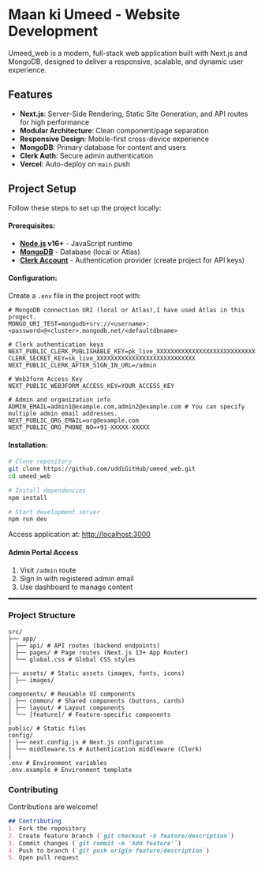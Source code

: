 # Maan ki Umeed - Website Development
Umeed_web is a modern, full-stack web application built with Next.js and MongoDB, designed to deliver a responsive, scalable, and dynamic user experience.

## Features

- **Next.js**: Server-Side Rendering, Static Site Generation, and API routes for high performance  
- **Modular Architecture**: Clean component/page separation  
- **Responsive Design**: Mobile-first cross-device experience  
- **MongoDB**: Primary database for content and users  
- **Clerk Auth**: Secure admin authentication  
- **Vercel**: Auto-deploy on `main` push

## Project Setup
Follow these steps to set up the project locally:

#### Prerequisites:
- **[Node.js](https://nodejs.org/) v16+** - JavaScript runtime  
- **[MongoDB](https://www.mongodb.com/)** - Database (local or Atlas)  
- **[Clerk Account](https://clerk.dev/)** - Authentication provider (create project for API keys)

#### Configuration:

Create a `.env` file in the project root with:
```env
# MongoDB connection URI (local or Atlas),I have used Atlas in this progect.
MONGO_URI_TEST=mongodb+srv://<username>:<password>@<cluster>.mongodb.net/<defaultdbname>

# Clerk authentication keys
NEXT_PUBLIC_CLERK_PUBLISHABLE_KEY=pk_live_XXXXXXXXXXXXXXXXXXXXXXXXXXXX
CLERK_SECRET_KEY=sk_live_XXXXXXXXXXXXXXXXXXXXXXXXXXXX
NEXT_PUBLIC_CLERK_AFTER_SIGN_IN_URL=/admin

# Web3form Access Key
NEXT_PUBLIC_WEB3FORM_ACCESS_KEY=YOUR_ACCESS_KEY

# Admin and organization info
ADMIN_EMAIL=admin1@example.com,admin2@example.com # You can specify multiple admin email addresses.
NEXT_PUBLIC_ORG_EMAIL=org@example.com
NEXT_PUBLIC_ORG_PHONE_NO=+91-XXXXX-XXXXX
```
#### Installation:
```bash
# Clone repository
git clone https://github.com/uddiGitHub/umeed_web.git
cd umeed_web

# Install dependencies
npm install

# Start development server
npm run dev
```
Access application at:
   [http://localhost:3000](https://localhost:3000)

#### Admin Portal Access
1. Visit `/admin` route
2. Sign in with registered admin email
3. Use dashboard to manage content


<hr style="border:0.5px solid"/>

### Project Structure
```
src/
├── app/
│ ├── api/ # API routes (backend endpoints)
│ ├── pages/ # Page routes (Next.js 13+ App Router)
│ └── global.css # Global CSS styles
│
├── assets/ # Static assets (images, fonts, icons)
│ ├── images/
│
components/ # Reusable UI components
│ ├── common/ # Shared components (buttons, cards)
│ ├── layout/ # Layout components
│ └── [feature]/ # Feature-specific components
│
public/ # Static files
config/
│ ├── next.config.js # Next.js configuration
│ └── middleware.ts # Authentication middleware (Clerk)
│
.env # Environment variables
.env.example # Environment template
```

### Contributing
Contributions are welcome!
```markdown
## Contributing
1. Fork the repository
2. Create feature branch (`git checkout -b feature/description`)
3. Commit changes (`git commit -m 'Add feature'`)
4. Push to branch (`git push origin feature/description`)
5. Open pull request
```

